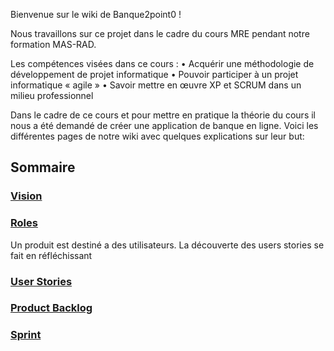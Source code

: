 
Bienvenue sur le wiki de Banque2point0 !

Nous travaillons sur ce projet dans le cadre du cours MRE pendant notre formation MAS-RAD. 

Les compétences visées dans ce cours :
•	Acquérir une méthodologie de développement de projet informatique
•	Pouvoir participer à un projet informatique « agile » 
•	Savoir mettre en œuvre XP et SCRUM dans un milieu professionnel

Dans le cadre de ce cours et pour mettre en pratique la théorie du cours il nous a été demandé de créer une application de banque en ligne. Voici les différentes pages de notre wiki avec quelques explications sur leur but:

## Sommaire

###  [Vision](https://github.com/samkoinski/Banque2.0/wiki/Main)
### [Roles](https://github.com/samkoinski/Banque2.0/wiki/Roles)
Un produit est destiné a des utilisateurs. La découverte des users stories se fait en réfléchissant 

### [User Stories](https://github.com/samkoinski/Banque2.0/wiki/User-Stories)
### [Product Backlog](https://github.com/samkoinski/Banque2.0/wiki/Product-backlog)
### [Sprint](https://github.com/samkoinski/Banque2.0/wiki/Sprint)